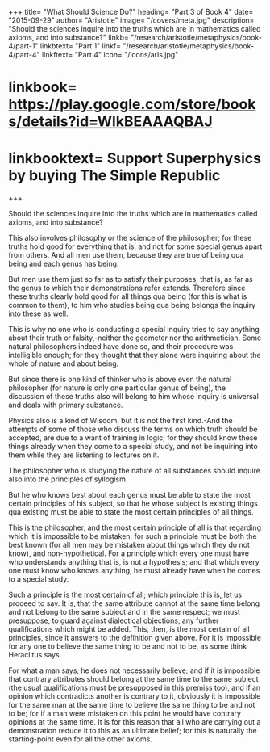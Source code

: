 +++
title= "What Should Science Do?"
heading= "Part 3 of Book 4"
date= "2015-09-29"
author= "Aristotle"
image= "/covers/meta.jpg"
description= "Should the sciences inquire into the truths which are in mathematics called axioms, and into substance?"
linkb= "/research/aristotle/metaphysics/book-4/part-1"
linkbtext= "Part 1"
linkf= "/research/aristotle/metaphysics/book-4/part-4"
linkftext= "Part 4"
icon= "/icons/aris.jpg"
# linkbook= https://play.google.com/store/books/details?id=WlkBEAAAQBAJ
# linkbooktext= Support Superphysics by buying The Simple Republic
+++


Should the sciences inquire into the truths which are in mathematics called axioms, and into substance?

This also involves philosophy or the science of the philosopher; for these truths hold good for everything that is, and not for some special genus apart from others. And all men use them, because they are true of being qua being and each genus has being. 

But men use them just so far as to satisfy their purposes; that is, as far as the genus to which their demonstrations refer extends. Therefore since these truths clearly hold good for all things qua being (for this is what is common to them), to him who studies being qua being belongs the inquiry into these as well.

This is why no one who is conducting a special inquiry tries to say anything about their truth or falsity,-neither the geometer nor the arithmetician. Some natural philosophers indeed have done so, and their procedure was intelligible enough; for they thought that they alone were inquiring about the whole of nature and about being. 

But since there is one kind of thinker who is above even the natural philosopher (for nature is only one particular genus of being), the discussion of these truths also will belong to him whose inquiry is universal and deals with primary substance. 

Physics also is a kind of Wisdom, but it is not the first kind.-And the attempts of some of those who discuss the terms on which truth should be accepted, are due to a want of training in logic; for they should know these things already when they come to a special study, and not be inquiring into them while they are listening to lectures on it.

The philosopher who is studying the nature of all substances should inquire also into the principles of syllogism. 

But he who knows best about each genus must be able to state the most certain principles of his subject, so that he whose subject is existing things qua existing must be able to state the most certain principles of all things. 

This is the philosopher, and the most certain principle of all is that regarding which it is impossible to be mistaken; for such a principle must be both the best known (for all men may be mistaken about things which they do not know), and non-hypothetical. For a principle which every one must have who understands anything that is, is not a hypothesis; and that which every one must know who knows anything, he must already have when he comes to a special study. 

Such a principle is the most certain of all; which principle this is, let us proceed to say. It is, that the same attribute cannot at the same time belong and not belong to the same subject and in the same respect; we must presuppose, to guard against dialectical objections, any further qualifications which might be added. This, then, is the most certain of all principles, since it answers to the definition given above. For it is impossible for any one to believe the same thing to be and not to be, as some think Heraclitus says. 

For what a man says, he does not necessarily believe; and if it is impossible that contrary attributes should belong at the same time to the same subject (the usual qualifications must be presupposed in this premiss too), and if an opinion which contradicts another is contrary to it, obviously it is impossible for the same man at the same time to believe the same thing to be and not to be; for if a man were mistaken on this point he would have contrary opinions at the same time. It is for this reason that all who are carrying out a demonstration reduce it to this as an ultimate belief; for this is naturally the starting-point even for all the other axioms.


